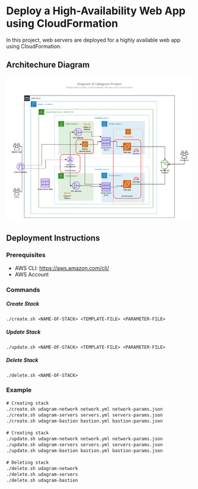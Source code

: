 
# Deploy a High-Availability Web App using CloudFormation

In this project, web servers are deployed for a highly available web app using CloudFormation.

## Architechure Diagram

![Architecture Diagram](https://github.com/PawanKolhe/WebAppDeploymentCloudFormation/blob/master/Diagram.png)

## Deployment Instructions

### Prerequisites
- AWS CLI: https://aws.amazon.com/cli/
- AWS Account

### Commands

##### Create Stack
    ./create.sh <NAME-OF-STACK> <TEMPLATE-FILE> <PARAMETER-FILE>

##### Update Stack
    ./update.sh <NAME-OF-STACK> <TEMPLATE-FILE> <PARAMETER-FILE>
    
##### Delete Stack
    ./delete.sh <NAME-OF-STACK>
    
### Example
	# Creating stack
	./create.sh udagram-network network.yml network-params.json
	./create.sh udagram-servers servers.yml servers-params.json
	./create.sh udagram-bastion bastion.yml bastion-params.json
	
	# Creating stack
	./update.sh udagram-network network.yml network-params.json
	./update.sh udagram-servers servers.yml servers-params.json
	./update.sh udagram-bastion bastion.yml bastion-params.json

	# Deleting stack
	./delete.sh udagram-network
	./delete.sh udagram-servers
	./delete.sh udagram-bastion

